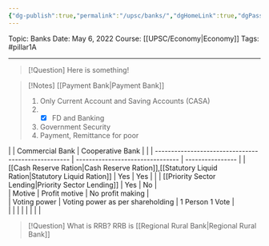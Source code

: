 ```yaml
---
{"dg-publish":true,"permalink":"/upsc/banks/","dgHomeLink":true,"dgPassFrontmatter":false}
---
```


Topic: Banks
Date: May 6, 2022
Course: [[UPSC/Economy|Economy]]
Tags: #pillar1A 

---

> [!Question]
> Here is something! 


> [!Notes] [[Payment Bank|Payment Bank]]
> 1. Only Current Account and Saving Accounts (CASA)
> 2. - [x]  FD and Banking 
> 3. Government Security
> 4. Payment, Remittance for poor




|                                                     | Commercial Bank                  | Cooperative Bank |     |
| --------------------------------------------------- | -------------------------------- | ---------------- | 
| [[Cash Reserve Ration|Cash Reserve Ration]],[[Statutory Liquid Ration|Statutory Liquid Ration]] | Yes                              | Yes              |     |
| [[Priority Sector Lending|Priority Sector Lending]]                         | Yes                              | No               |     
| Motive                                              | Profit motive                    | No profit making |     
| Voting power                                        | Voting power as per shareholding | 1 Person 1 Vote  |     
|                                                     |                                  |                  |                                                       |                                  |                  |     |


> [!Question] What is RRB?
> RRB is [[Regional Rural Bank|Regional Rural Bank]]


